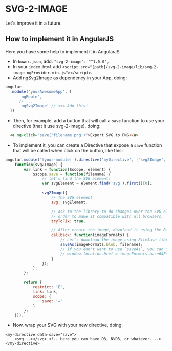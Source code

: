 # SVG-2-IMAGE
Let's improve it in a future.

## How to implement it in AngularJS
Here you have some help to implement it in AngularJS.

* In `bower.json`, add: `"svg-2-image": "^1.0.0",`.
* In your `index.html` add `<script src="[path]/svg-2-image/lib/svg-2-image-ngProvider.min.js"></script>`.
* Add ngSvg2Image as dependency in your App, doing:
```js
angular
  .module('yourAwesomeApp', [
      'ngRoute',
      // ...
      'ngSvg2Image' // <<< Add this!
  ])
```
* Then, for example, add a button that will call a `save` function to use your directive (that it use svg-2-image), doing:
```html
  <a ng-click="save('filename.png')">Export SVG to PNG</a>
```
* To implement it, you can create a Directive that expose a `save` function that will be called when click on the button, like this:
```js
angular.module('[your-module]').directive('myDirective', ['svg2Image',
    function(svg2Image) {
        var link = function($scope, element) {
            $scope.save = function(filename) {
                // let's find the SVG element!
                var svgElement = element.find('svg').first()[0];

                svg2Image({
                    // The SVG element
                    svg: svgElement,

                    // Ask to the library to do changes over the SVG element in
                    // order to make it compatible with all browsers.
                    tryToFix: true,

                    // After create the image, download it using the Blob object
                    callback: function(imageFormats) {
                        // Let's download the image using FileSave library.
                        saveAs(imageFormats.blob, filename);
                        // If you don't want to use `saveAs`, you can do something like:
                        // window.location.href = imageFormats.base64ForSrc
                    }
                });
            };
        };

        return {
            restrict: 'E',
            link: link,
            scope: {
                save: '='
            }
        };
    }]);
```
* Now, wrap your SVG with your new directive, doing:
```hmtl
<my-directive data-save="save">
    <svg...></svg> <!-- Here you can have D3, NVD3, or whatever. -->
</my-directive>
```
